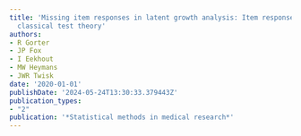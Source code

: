 ```yaml
---
title: 'Missing item responses in latent growth analysis: Item response theory versus
  classical test theory'
authors:
- R Gorter
- JP Fox
- I Eekhout
- MW Heymans
- JWR Twisk
date: '2020-01-01'
publishDate: '2024-05-24T13:30:33.379443Z'
publication_types:
- "2"
publication: '*Statistical methods in medical research*'
---
```

